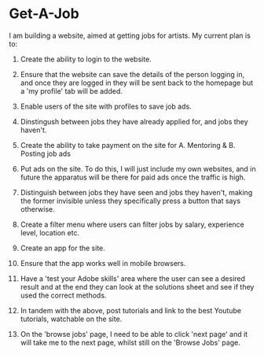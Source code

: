 # Get-A-Job
I am building a website, aimed at getting jobs for artists. My current plan is to:

1. Create the ability to login to the website.

2. Ensure that the website can save the details of the person logging in, and once they are logged in they will be sent back to the homepage but a 'my profile' tab will be added.

3. Enable users of the site with profiles to save job ads.

4. Dinstingush between jobs they have already applied for, and jobs they haven't.

5. Create the ability to take payment on the site for A. Mentoring & B. Posting job ads

6. Put ads on the site. To do this, I will just include my own websites, and in future the apparatus will be there for paid ads once the traffic is high.

7. Distinguish between jobs they have seen and jobs they haven't, making the former invisible unless they specifically press a button that says otherwise.

8. Create a filter menu where users can filter jobs by salary, experience level, location etc.

9. Create an app for the site.

10. Ensure that the app works well in mobile browsers.

11. Have a 'test your Adobe skills' area where the user can see a desired result and at the end they can look at the solutions sheet and see if they used the correct methods.

12. In tandem with the above, post tutorials and link to the best Youtube tutorials, watchable on the site.

13. On the 'browse jobs' page, I need to be able to click 'next page' and it will take me to the next page, whilst still on the 'Browse Jobs' page.